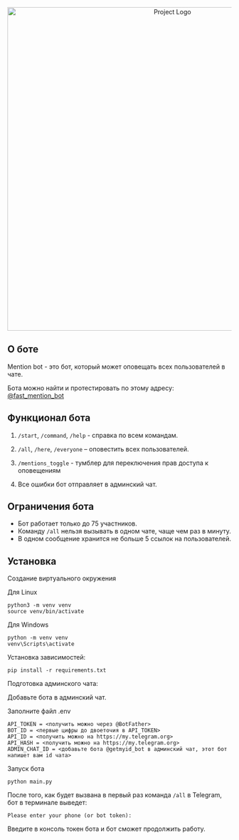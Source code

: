 <p align="center">
      <img src="https://i.ibb.co/2nW3Bq7/avatar6517195165-2-out-1.jpg" alt="Project Logo" width="726">
</p>

## О боте
Mention bot - это бот, который может оповещать всех пользователей в чате.

Бота можно найти и протестировать по этому адресу: [@fast_mention_bot](https://t.me/fast_mention_bot?start=c1686051798545-ds)

## Функционал бота
1. `/start`, `/command`, `/help` - справка по всем командам.

2. `/all`, `/here`, `/everyone` – оповестить всех пользователей.

3. `/mentions_toggle` - тумблер для переключения прав доступа к оповещениям

4. Все ошибки бот отправляет в админский чат.

## Ограничения бота
* Бот работает только до 75 участников.
* Команду `/all` нельзя вызывать в одном чате, чаще чем раз в минуту.
* В одном сообщение хранится не больше 5 ссылок на пользователей.

## Установка
Создание виртуального окружения

Для Linux
```
python3 -m venv venv
source venv/bin/activate
```
Для Windows
```
python -m venv venv
venv\Scripts\activate
```
Установка зависимостей:
```
pip install -r requirements.txt
```
Подготовка админского чата:

Добавьте бота в админский чат.

Заполните файл .env
```
API_TOKEN = <получить можно через @BotFather>
BOT_ID = <первые цифры до двоеточия в API_TOKEN>
API_ID = <получить можно на https://my.telegram.org>
API_HASH = <получить можно на https://my.telegram.org>
ADMIN_CHAT_ID = <добавьте бота @getmyid_bot в админский чат, этот бот напишет вам id чата>
```
Запуск бота
```
python main.py
```
После того, как будет вызвана в первый раз команда `/all` в Telegram, бот в терминале выведет:
```
Please enter your phone (or bot token):
```
Введите в консоль токен бота и бот сможет продолжить работу.
